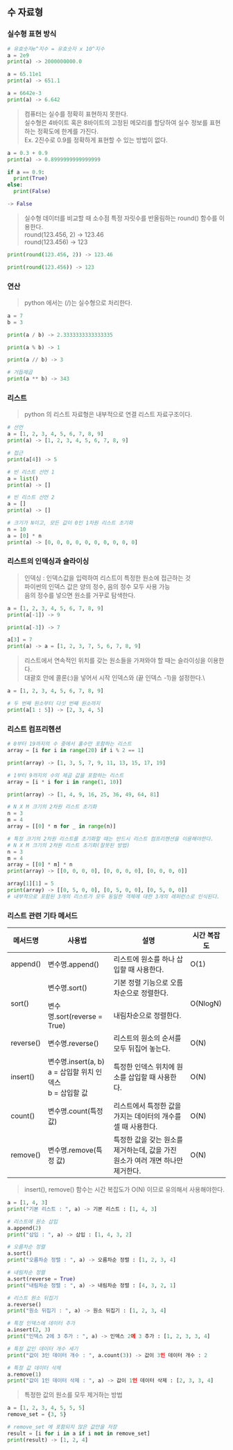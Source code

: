 ## 수 자료형
### 실수형 표현 방식

```python
# 유효숫자e^지수 = 유효숫자 x 10^지수
a = 2e9
print(a) -> 2000000000.0

a = 65.11e1
print(a) -> 651.1

a = 6642e-3
print(a) -> 6.642
```

> 컴퓨터는 실수를 정확히 표현하지 못한다.\
> 실수형은 4바이트 혹은 8바이트의 고정된 메모리를 할당하여 실수 정보를 표현하는 정확도에 한계를 가진다.\
> Ex. 2진수로 0.9를 정확하게 표현할 수 있는 방법이 없다.
```python
a = 0.3 + 0.9
print(a) -> 0.8999999999999999

if a == 0.9:
  print(True)
else:
  print(False)

-> False
```

> 실수형 데이터를 비교할 때 소수점 특정 자릿수를 반올림하는 round() 함수를 이용한다.\
> round(123.456, 2) -> 123.46\
> round(123.456) -> 123
```python
print(round(123.456, 2)) -> 123.46

print(round(123.456)) -> 123
```

### 연산
> python 에서는 (/)는 실수형으로 처리한다.
```python
a = 7
b = 3

print(a / b) -> 2.3333333333333335

print(a % b) -> 1

print(a // b) -> 3

# 거듭제곱
print(a ** b) -> 343
```

### 리스트
> python 의 리스트 자료형은 내부적으로 연결 리스트 자료구조이다.
```python
# 선언
a = [1, 2, 3, 4, 5, 6, 7, 8, 9]
print(a) -> [1, 2, 3, 4, 5, 6, 7, 8, 9]

# 접근
print(a[4]) -> 5

# 빈 리스트 선언 1
a = list()
print(a) -> []

# 빈 리스트 선언 2
a = []
print(a) -> []

# 크기가 N이고, 모든 값이 0인 1차원 리스트 초기화
n = 10
a = [0] * n
print(a) -> [0, 0, 0, 0, 0, 0, 0, 0, 0, 0]
```

### 리스트의 인덱싱과 슬라이싱
> 인덱싱 : 인덱스값을 입력하여 리스트이 특정한 원소에 접근하는 것\
> 파이썬의 인덱스 값은 양의 정수, 음의 정수 모두 사용 가능\
> 음의 정수를 넣으면 원소를 거꾸로 탐색한다.
```python
a = [1, 2, 3, 4, 5, 6, 7, 8, 9]
print(a[-1]) -> 9

print(a[-3]) -> 7

a[3] = 7
print(a) -> a = [1, 2, 3, 7, 5, 6, 7, 8, 9]
```
> 리스트에서 연속적인 위치를 갖는 원소들을 가져와야 할 때는 슬라이싱을 이용한다.\
> 대괄호 안에 콜론(:)을 넣어서 시작 인덱스와 (끝 인덱스 -1)을 설정한다.\
```python
a = [1, 2, 3, 4, 5, 6, 7, 8, 9]

# 두 번째 원소부터 다섯 번째 원소까지
print(a[1 : 5]) -> [2, 3, 4, 5]
```

### 리스트 컴프리헨션
```python
# 0부터 19까지의 수 중에서 홀수만 포함하는 리스트
array = [i for i in range(20) if i % 2 == 1]

print(array) -> [1, 3, 5, 7, 9, 11, 13, 15, 17, 19]

# 1부터 9까지의 수의 제곱 값을 포함하는 리스트
array = [i * i for i in range(1, 10)]

print(array) -> [1, 4, 9, 16, 25, 36, 49, 64, 81]

# N X M 크기의 2차원 리스트 초기화
n = 3
m = 4
array = [[0] * m for _ in range(n)]

# 특정 크기의 2차원 리스트를 초기화할 때는 반드시 리스트 컴프리헨션을 이용해야한다.
# N X M 크기의 2차원 리스트 초기화(잘못된 방법)
n = 3
m = 4
array = [[0] * m] * n
print(array) -> [[0, 0, 0, 0], [0, 0, 0, 0], [0, 0, 0, 0]]

array[1][1] = 5
print(array) -> [[0, 5, 0, 0], [0, 5, 0, 0], [0, 5, 0, 0]]
# 내부적으로 포함된 3개의 리스트가 모두 동일한 객체에 대한 3개의 레퍼런스로 인식된다.
```

### 리스트 관련 기타 메서드
<table class="tg">
<thead>
  <tr>
    <th >메서드명</th>
    <th >사용법</th>
    <th >설명</th>
    <th >시간 복잡도</th>
  </tr>
</thead>
<tbody>
  <tr>
    <td >append()</td>
    <td >변수명.append()</td>
    <td >리스트에 원소를 하나 삽입할 때 사용한다.</td>
    <td >O(1)</td>
  </tr>
    <td rowspan=2>sort()</td>
    <td >변수명.sort()</td>
    <td >기본 정렬 기능으로 오름차순으로 정렬한다.</td>
    <td rowspan=2>O(NlogN)</td>
  </tr>
  <tr>
    <td >변수명.sort(reverse = True)</td>
    <td >내림차순으로 정렬한다.</td>
  </tr>
  <tr>
    <td >reverse()</td>
    <td >변수명.reverse()</td>
    <td >리스트의 원소의 순서를 모두 뒤집어 놓는다.</td>
    <td >O(N)</td>
  </tr>
  <tr>
    <td >insert()</td>
    <td >변수명.insert(a, b)</br>a = 삽입할 위치 인덱스</br>b = 삽입할 값</td>
    <td >특정한 인덱스 위치에 원소를 삽입할 때 사용한다.</td>
    <td >O(N)</td>
  </tr>
  <tr>
    <td >count()</td>
    <td >변수명.count(특정 값)</td>
    <td >리스트에서 특정한 값을 가지는 데이터의 개수를 셀 때 사용한다.</td>
    <td >O(N)</td>
  </tr>
  <tr>
    <td >remove()</td>
    <td >변수명.remove(특정 값)</td>
    <td >특정한 값을 갖는 원소를 제거하는데, 값을 가진 원소가 여러 개면 하나만 제거한다.</td>
    <td >O(N)</td>
  </tr>
</tbody>
</table>

> insert(), remove() 함수는 시간 복잡도가 O(N) 이므로 유의해서 사용해야한다.
```python
a = [1, 4, 3]
print("기본 리스트 : ", a) -> 기본 리스트 : [1, 4, 3]

# 리스트에 원소 삽입
a.append(2)
print("삽입 : ", a) -> 삽입 : [1, 4, 3, 2]

# 오름차순 정렬
a.sort()
print("오름차순 정렬 : ", a) -> 오름차순 정렬 : [1, 2, 3, 4]

# 내림차순 정렬
a.sort(reverse = True)
print("내림차순 정렬 : ", a) -> 내림차순 정렬 : [4, 3, 2, 1]

# 리스트 원소 뒤집기
a.reverse()
print("원소 뒤집기 : ", a) -> 원소 뒤집기 : [1, 2, 3, 4]

# 특정 인덱스에 데이터 추가
a.insert(2, 3)
print("인덱스 2에 3 추가 : ", a) -> 인덱스 2에 3 추가 : [1, 2, 3, 3, 4]

# 특정 값인 데이터 개수 세기
print("값이 3인 데이터 개수 : ", a.count(3)) -> 값이 3인 데이터 개수 : 2

# 특정 값 데이터 삭제
a.remove(1)
print("값이 1인 데이터 삭제 : ", a) -> 값이 1인 데이터 삭제 : [2, 3, 3, 4]
```

> 특정한 값의 원소를 모두 제거하는 방법
```python
a = [1, 2, 3, 4, 5, 5, 5]
remove_set = {3, 5}

# remove_set 에 포함되지 않은 값만을 저장
result = [i for i in a if i not in remove_set]
print(result) -> [1, 2, 4]
```

